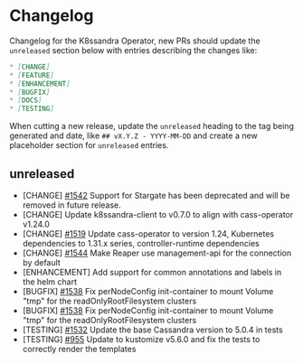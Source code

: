 # Changelog

Changelog for the K8ssandra Operator, new PRs should update the `unreleased` section below with entries describing the changes like:

```markdown
* [CHANGE]
* [FEATURE]
* [ENHANCEMENT]
* [BUGFIX]
* [DOCS]
* [TESTING]
```

When cutting a new release, update the `unreleased` heading to the tag being generated and date, like `## vX.Y.Z - YYYY-MM-DD` and create a new placeholder section for  `unreleased` entries.

## unreleased

* [CHANGE] [#1542](https://github.com/k8ssandra/k8ssandra-operator/issues/1542) Support for Stargate has been deprecated and will be removed in future release.
* [CHANGE] []() Update k8ssandra-client to v0.7.0 to align with cass-operator v1.24.0
* [CHANGE] [#1519](https://github.com/k8ssandra/k8ssandra-operator/issues/1519) Update cass-operator to version 1.24, Kubernetes dependencies to 1.31.x series, controller-runtime dependencies
* [CHANGE] [#1544](https://github.com/k8ssandra/k8ssandra-operator/issues/1544) Make Reaper use management-api for the connection by default
* [ENHANCEMENT] Add support for common annotations and labels in the helm chart
* [BUGFIX] [#1538](https://github.com/k8ssandra/k8ssandra-operator/issues/1538) Fix perNodeConfig init-container to mount Volume "tmp" for the readOnlyRootFilesystem clusters
* [BUGFIX] [#1538](https://github.com/k8ssandra/k8ssandra-operator/issues/1538) Fix perNodeConfig init-container to mount Volume "tmp" for the readOnlyRootFilesystem clusters
* [TESTING] [#1532](https://github.com/k8ssandra/k8ssandra-operator/issues/1532) Update the base Cassandra version to 5.0.4 in tests
* [TESTING] [#955](https://github.com/k8ssandra/k8ssandra-operator/issues/955) Update to kustomize v5.6.0 and fix the tests to correctly render the templates
